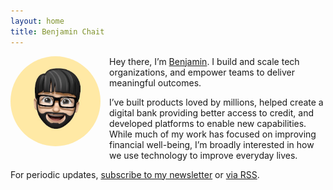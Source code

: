 ```yaml
---
layout: home
title: Benjamin Chait
---
```

<img src="/assets/img/IMG_0534.jpeg" alt="Benjamin memoji" style="float: left; width: 9rem; border-radius: 50%; margin: 0 1em 1em 0;" />

<p>Hey there, I’m <a href="/about">Benjamin</a>. I build and scale tech organizations, and empower teams to deliver meaningful outcomes.</p>

<p>I’ve built products loved by millions, helped create a digital bank providing better access to credit, and developed platforms to enable new capabilities. While much of my work has focused on improving financial well-being, I’m broadly interested in how we use technology to improve everyday lives.</p>

<p>For periodic updates, <a href="https://buttondown.email/benjaminchait">subscribe to my newsletter</a> or <a href="/feed">via RSS</a>.</p>

<!-- indie auth https://indieweb.org/rel-me and https://indielogin.com/setup -->
<link href="https://twitter.com/benjaminchait" rel="me">
<link href="https://github.com/benjaminchait" rel="me">
<!-- end indie auth -->
